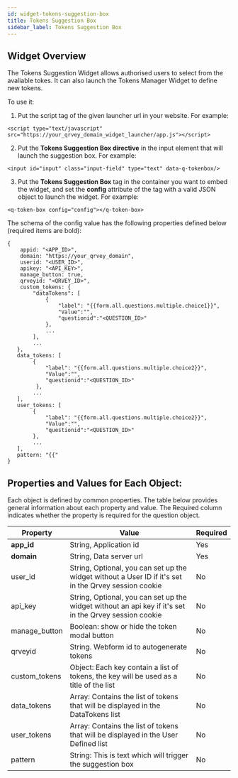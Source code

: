 ```yaml
---
id: widget-tokens-suggestion-box
title: Tokens Suggestion Box
sidebar_label: Tokens Suggestion Box
---
```


## Widget Overview

The Tokens Suggestion Widget allows authorised users to select from the avaliable tokes. It can also launch the Tokens Manager Widget to define new tokens.

To use it:

1. Put the script tag of the given launcher url in your website. For example:

```
<script type="text/javascript" src="https://your_qrvey_domain_widget_launcher/app.js"></script>
```

2. Put the **Tokens Suggestion Box directive** in the input element that will launch the suggestion box. For example:

```
<input id="input" class="input-field" type="text" data-q-tokenbox/>
```

3. Put the **Tokens Suggestion Box** tag in the container you want to embed the widget, and set the **config** attribute of the tag with a valid JSON object to launch the widget. For example:

```
<q-token-box config="config"></q-token-box>
```

The schema of the config value has the following properties defined below (required items are bold):

```
{ 
    appid: "<APP_ID>",
    domain: "https://your_qrvey_domain",
    userid: "<USER_ID>",
    apikey: "<API_KEY>",
    manage_button: true,
    qrveyid: "<QRVEY_ID>",
    custom_tokens: {
        "dataTokens": [ 
            {
                "label": "{{form.all.questions.multiple.choice1}}",
                "Value":"",
                "questionid":"<QUESTION_ID>"
            },
            ...            
     	],
    	...
   },
   data_tokens: [
		{
            "label": "{{form.all.questions.multiple.choice2}}",
            "Value":"",
            "questionid":"<QUESTION_ID>"
         },
        ...
   ],
   user_tokens: [
		{
            "label": "{{form.all.questions.multiple.choice2}}",
            "Value":"",
            "questionid":"<QUESTION_ID>"
        },
        ...
   ],
   pattern: "{{"
}
```

## Properties and Values for Each Object:

Each object is defined by common properties. The table below provides general information about each property and value. The Required column indicates whether the property is required for the question object.

| **Property** | **Value** | **Required** |
| --- | --- | --- |
| **app\_id** | String, Application id | Yes |
| **domain** | String, Data server url | Yes |
| user\_id | String, Optional, you can set up the widget without a User ID if it&#39;s set in the Qrvey session cookie | No |
| api_key | String, Optional, you can set up the widget without an api key if it&#39;s set in the Qrvey session cookie | No |
| manage\_button | Boolean: show or hide the token modal button | No |
| qrveyid | String. Webform id to autogenerate tokens | No |
| custom\_tokens | Object: Each key contain a list of tokens, the key will be used as a title of the list | No |
| data\_tokens | Array: Contains the list of tokens that will be displayed in the DataTokens list | No |
| user\_tokens | Array: Contains the list of tokens that will be displayed in the User Defined  list | No |
| pattern | String: This is text which will trigger the suggestion box | No |